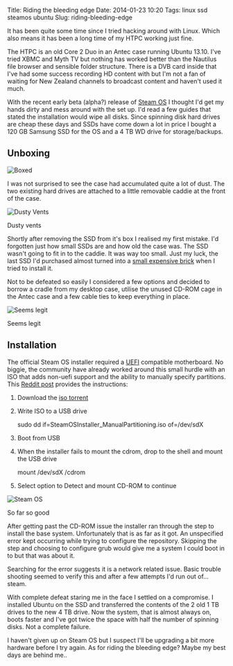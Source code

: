 Title: Riding the bleeding edge
Date: 2014-01-23 10:20
Tags: linux ssd steamos ubuntu
Slug: riding-bleeding-edge

It has been quite some time since I tried hacking around with Linux. Which also means it has been a long time of my HTPC working just fine.

The HTPC is an old Core 2 Duo in an Antec case running Ubuntu 13.10. I've tried XBMC and Myth TV but nothing has worked better than the Nautilus file browser and sensible folder structure. There is a DVB card inside that I've had some success recording HD content with but I'm not a fan of waiting for New Zealand channels to broadcast content and haven't used it much.

With the recent early beta (alpha?) release of [Steam OS](http://store.steampowered.com/steamos/download) I thought I'd get my hands dirty and mess around with the set up. I'd read a few guides that stated the installation would wipe all disks. Since spinning disk hard drives are cheap these days and SSDs have come down a lot in price I bought a 120 GB Samsung SSD for the OS and a 4 TB WD drive for storage/backups.

## Unboxing

![Boxed](|filename|/images/ssd-boxed.jpg)

I was not surprised to see the case had accumulated quite a lot of dust. The two existing hard drives are attached to a little removable caddie at the front of the case.

![Dusty Vents](|filename|/images/ssd-dusty.jpg)

Dusty vents

Shortly after removing the SSD from it's box I realised my first mistake. I'd forgotten just how small SSDs are and how old the case was. The SSD wasn't going to fit in to the caddie. It was way too small. Just my luck, the last SSD I'd purchased almost turned into a [small expensive brick](http://jessek-dev.blogspot.co.nz/2012/08/broken-sata-port-on-ssd.html) when I tried to install it.

Not to be defeated so easily I considered a few options and decided to borrow a cradle from my desktop case, utilise the unused CD-ROM cage in the Antec case and a few cable ties to keep everything in place.

![Seems legit](|filename|/images/ssd-yup.jpg)

Seems legit

## Installation

The official Steam OS installer required a [UEFI](http://en.wikipedia.org/wiki/Unified_Extensible_Firmware_Interface) compatible motherboard. No biggie, the community have already worked around this small hurdle with an ISO that adds non-uefi support and the ability to manually specify partitions. This [Reddit post](http://w3.reddit.com/r/SteamOS/comments/1sww9o/download_nonuefi_bootable_iso_with_manual/) provides the instructions:

1. Download the [iso torrent](magnet:?xt=urn:btih:b3b02f9f63013a4928a0d4043eecad564cb4d836&dn=SteamOSInstaller%5FManualPartitioning.iso:)
2. Write ISO to a USB drive

	sudo dd if=SteamOSInstaller_ManualPartitioning.iso of=/dev/sdX

3. Boot from USB
4. When the installer fails to mount the cdrom, drop to the shell and mount the USB drive

	mount /dev/sdX /cdrom
5. Select option to Detect and mount CD-ROM to continue

![Steam OS](|filename|/images/ssd-steam.jpg)

So far so good

After getting past the CD-ROM issue the installer ran through the step to install the base system. Unfortunately that is as far as it got. An unspecified error kept occurring while trying to configure the repository. Skipping the step and choosing to configure grub would give me a system I could boot in to but that was about it.

Searching for the error suggests it is a network related issue. Basic trouble shooting seemed to verify this and after a few attempts I'd run out of... steam. 

With complete defeat staring me in the face I settled on a compromise. I installed Ubuntu on the SSD and transferred the contents of the 2 old 1 TB drives to the new 4 TB drive. Now the system, that is almost always on, boots faster and I've got twice the space with half the number of spinning disks. Not a complete failure.

I haven't given up on Steam OS but I suspect I'll be upgrading a bit more hardware before I try again. As for riding the bleeding edge? Maybe my best days are behind me..